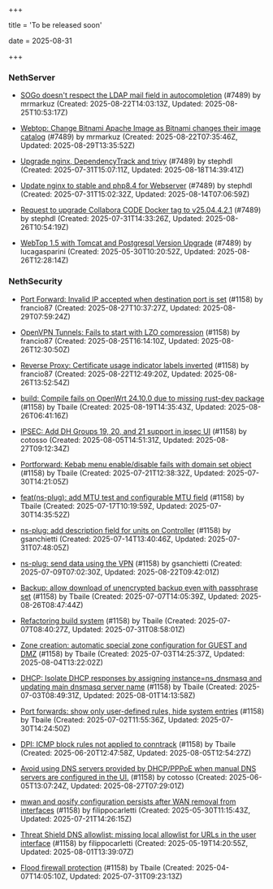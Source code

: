 +++

title = 'To be released soon'

date = 2025-08-31

+++

### NethServer

- [SOGo doesn't respect the LDAP mail field in autocompletion](https://github.com/NethServer/dev/issues/7607) (#7489) by mrmarkuz (Created: 2025-08-22T14:03:13Z, Updated: 2025-08-25T10:53:17Z)

- [Webtop: Change Bitnami Apache Image as Bitnami changes their image catalog](https://github.com/NethServer/dev/issues/7605) (#7489) by mrmarkuz (Created: 2025-08-22T07:35:46Z, Updated: 2025-08-29T13:35:52Z)

- [Upgrade nginx, DependencyTrack and trivy](https://github.com/NethServer/dev/issues/7590) (#7489) by stephdl (Created: 2025-07-31T15:07:11Z, Updated: 2025-08-18T14:39:41Z)

- [Update nginx to stable and php8.4 for Webserver](https://github.com/NethServer/dev/issues/7589) (#7489) by stephdl (Created: 2025-07-31T15:02:32Z, Updated: 2025-08-14T07:06:59Z)

- [Request to upgrade Collabora CODE Docker tag to v25.04.4.2.1](https://github.com/NethServer/dev/issues/7581) (#7489) by stephdl (Created: 2025-07-31T14:33:26Z, Updated: 2025-08-26T10:54:19Z)

- [WebTop 1.5 with Tomcat and Postgresql Version Upgrade](https://github.com/NethServer/dev/issues/7489) (#7489) by lucagasparini (Created: 2025-05-30T10:20:52Z, Updated: 2025-08-26T12:28:14Z)

### NethSecurity

- [Port Forward: Invalid IP accepted when destination port is set](https://github.com/NethServer/nethsecurity/issues/1363) (#1158) by francio87 (Created: 2025-08-27T10:37:27Z, Updated: 2025-08-29T07:59:24Z)

- [OpenVPN Tunnels: Fails to start with LZO compression](https://github.com/NethServer/nethsecurity/issues/1357) (#1158) by francio87 (Created: 2025-08-25T16:14:10Z, Updated: 2025-08-26T12:30:50Z)

- [Reverse Proxy: Certificate usage indicator labels inverted](https://github.com/NethServer/nethsecurity/issues/1353) (#1158) by francio87 (Created: 2025-08-22T12:49:20Z, Updated: 2025-08-26T13:52:54Z)

- [build: Compile fails on OpenWrt 24.10.0 due to missing rust-dev package](https://github.com/NethServer/nethsecurity/issues/1348) (#1158) by Tbaile (Created: 2025-08-19T14:35:43Z, Updated: 2025-08-26T06:41:16Z)

- [IPSEC: Add DH Groups 19, 20, and 21 support in ipsec UI](https://github.com/NethServer/nethsecurity/issues/1334) (#1158) by cotosso (Created: 2025-08-05T14:51:31Z, Updated: 2025-08-27T09:12:34Z)

- [Portforward: Kebab menu enable/disable fails with domain set object](https://github.com/NethServer/nethsecurity/issues/1312) (#1158) by Tbaile (Created: 2025-07-21T12:38:32Z, Updated: 2025-07-30T14:21:05Z)

- [feat(ns-plug): add MTU test and configurable MTU field](https://github.com/NethServer/nethsecurity/issues/1310) (#1158) by Tbaile (Created: 2025-07-17T10:19:59Z, Updated: 2025-07-30T14:35:52Z)

- [ns-plug: add description field for units on Controller](https://github.com/NethServer/nethsecurity/issues/1302) (#1158) by gsanchietti (Created: 2025-07-14T13:40:46Z, Updated: 2025-07-31T07:48:05Z)

- [ns-plug: send data using the VPN](https://github.com/NethServer/nethsecurity/issues/1301) (#1158) by gsanchietti (Created: 2025-07-09T07:02:30Z, Updated: 2025-08-22T09:42:01Z)

- [Backup: allow download of unencrypted backup even with passphrase set](https://github.com/NethServer/nethsecurity/issues/1297) (#1158) by Tbaile (Created: 2025-07-07T14:05:39Z, Updated: 2025-08-26T08:47:44Z)

- [Refactoring build system](https://github.com/NethServer/nethsecurity/issues/1295) (#1158) by Tbaile (Created: 2025-07-07T08:40:27Z, Updated: 2025-07-31T08:58:01Z)

- [Zone creation: automatic special zone configuration for GUEST and DMZ](https://github.com/NethServer/nethsecurity/issues/1291) (#1158) by Tbaile (Created: 2025-07-03T14:25:37Z, Updated: 2025-08-04T13:22:02Z)

- [DHCP: Isolate DHCP responses by assigning instance=ns_dnsmasq and updating main dnsmasq server name](https://github.com/NethServer/nethsecurity/issues/1287) (#1158) by Tbaile (Created: 2025-07-03T08:49:31Z, Updated: 2025-08-01T14:13:58Z)

- [Port forwards: show only user-defined rules, hide system entries](https://github.com/NethServer/nethsecurity/issues/1286) (#1158) by Tbaile (Created: 2025-07-02T11:55:36Z, Updated: 2025-07-30T14:24:50Z)

- [DPI: ICMP block rules not applied to conntrack](https://github.com/NethServer/nethsecurity/issues/1280) (#1158) by Tbaile (Created: 2025-06-20T12:47:58Z, Updated: 2025-08-05T12:54:27Z)

- [Avoid using DNS servers provided by DHCP/PPPoE when manual DNS servers are configured in the UI.](https://github.com/NethServer/nethsecurity/issues/1253) (#1158) by cotosso (Created: 2025-06-05T13:07:24Z, Updated: 2025-08-27T07:29:01Z)

- [mwan and qosify configuration persists after WAN removal from interfaces](https://github.com/NethServer/nethsecurity/issues/1244) (#1158) by filippocarletti (Created: 2025-05-30T11:15:43Z, Updated: 2025-07-21T14:26:15Z)

- [Threat Shield DNS allowlist: missing local allowlist for URLs in the user interface](https://github.com/NethServer/nethsecurity/issues/1221) (#1158) by filippocarletti (Created: 2025-05-19T14:20:55Z, Updated: 2025-08-01T13:39:07Z)

- [Flood firewall protection](https://github.com/NethServer/nethsecurity/issues/1158) (#1158) by Tbaile (Created: 2025-04-07T14:05:10Z, Updated: 2025-07-31T09:23:13Z)

